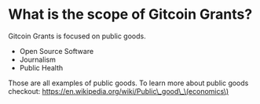 # What is the scope of Gitcoin Grants?

Gitcoin Grants is focused on public goods.

- Open Source Software
- Journalism
- Public Health

Those are all examples of public goods. To learn more about public goods checkout: https://en.wikipedia.org/wiki/Public\_good\_\(economics\)



